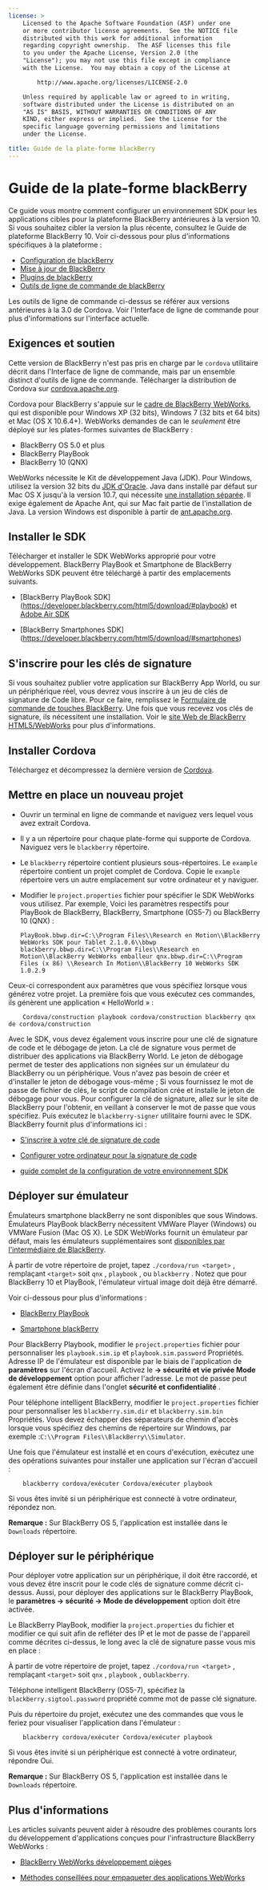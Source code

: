 ```yaml
---
license: >
    Licensed to the Apache Software Foundation (ASF) under one
    or more contributor license agreements.  See the NOTICE file
    distributed with this work for additional information
    regarding copyright ownership.  The ASF licenses this file
    to you under the Apache License, Version 2.0 (the
    "License"); you may not use this file except in compliance
    with the License.  You may obtain a copy of the License at

        http://www.apache.org/licenses/LICENSE-2.0

    Unless required by applicable law or agreed to in writing,
    software distributed under the License is distributed on an
    "AS IS" BASIS, WITHOUT WARRANTIES OR CONDITIONS OF ANY
    KIND, either express or implied.  See the License for the
    specific language governing permissions and limitations
    under the License.

title: Guide de la plate-forme blackBerry
---
```


# Guide de la plate-forme blackBerry

Ce guide vous montre comment configurer un environnement SDK pour les applications cibles pour la plateforme BlackBerry antérieures à la version 10. Si vous souhaitez cibler la version la plus récente, consultez le Guide de plateforme BlackBerry 10. Voir ci-dessous pour plus d'informations spécifiques à la plateforme :

*   [Configuration de blackBerry](config.html)
*   [Mise à jour de BlackBerry](upgrading.html)
*   [Plugins de blackBerry](plugin.html)
*   [Outils de ligne de commande de blackBerry](tools.html)

Les outils de ligne de commande ci-dessus se référer aux versions antérieures à la 3.0 de Cordova. Voir l'Interface de ligne de commande pour plus d'informations sur l'interface actuelle.

## Exigences et soutien

Cette version de BlackBerry n'est pas pris en charge par le `cordova` utilitaire décrit dans l'Interface de ligne de commande, mais par un ensemble distinct d'outils de ligne de commande. Télécharger la distribution de Cordova sur [cordova.apache.org][1].

 [1]: http://cordova.apache.org/#download

Cordova pour BlackBerry s'appuie sur le [cadre de BlackBerry WebWorks][2], qui est disponible pour Windows XP (32 bits), Windows 7 (32 bits et 64 bits) et Mac (OS X 10.6.4+). WebWorks demandes de can le *seulement* être déployé sur les plates-formes suivantes de BlackBerry :

 [2]: https://bdsc.webapps.blackberry.com/html5

*   BlackBerry OS 5.0 et plus
*   BlackBerry PlayBook
*   BlackBerry 10 (QNX)

WebWorks nécessite le Kit de développement Java (JDK). Pour Windows, utilisez la version 32 bits du [JDK d'Oracle][3]. Java dans installé par défaut sur Mac OS X jusqu'à la version 10.7, qui nécessite [une installation séparée][4]. Il exige également de Apache Ant, qui sur Mac fait partie de l'installation de Java. La version Windows est disponible à partir de [ant.apache.org][5].

 [3]: http://www.oracle.com/technetwork/java/javase/downloads/index.html#jdk
 [4]: http://support.apple.com/kb/DL1421
 [5]: http://ant.apache.org/bindownload.cgi

## Installer le SDK

Télécharger et installer le SDK WebWorks approprié pour votre développement. BlackBerry PlayBook et Smartphone de BlackBerry WebWorks SDK peuvent être téléchargé à partir des emplacements suivants.

*   \[BlackBerry PlayBook SDK\] (https://developer.blackberry.com/html5/download/#playbook) et [Adobe Air SDK][6]

*   \[BlackBerry Smartphones SDK\] (https://developer.blackberry.com/html5/download/#smartphones)

 [6]: http://www.adobe.com/devnet/air/air-sdk-download.html

## S'inscrire pour les clés de signature

Si vous souhaitez publier votre application sur BlackBerry App World, ou sur un périphérique réel, vous devrez vous inscrire à un jeu de clés de signature de Code libre. Pour ce faire, remplissez le [Formulaire de commande de touches BlackBerry][7]. Une fois que vous recevez vos clés de signature, ils nécessitent une installation. Voir le [site Web de BlackBerry HTML5/WebWorks][8] pour plus d'informations.

 [7]: https://www.blackberry.com/SignedKeys
 [8]: https://developer.blackberry.com/html5/documentation/signing_setup_bb10_apps_2008396_11.html

## Installer Cordova

Téléchargez et décompressez la dernière version de [Cordova][1].

## Mettre en place un nouveau projet

*   Ouvrir un terminal en ligne de commande et naviguez vers lequel vous avez extrait Cordova.

*   Il y a un répertoire pour chaque plate-forme qui supporte de Cordova. Naviguez vers le `blackberry` répertoire.

*   Le `blackberry` répertoire contient plusieurs sous-répertoires. Le `example` répertoire contient un projet complet de Cordova. Copie le `example` répertoire vers un autre emplacement sur votre ordinateur et y naviguer.

*   Modifier le `project.properties` fichier pour spécifier le SDK WebWorks vous utilisez. Par exemple, Voici les paramètres respectifs pour PlayBook de BlackBerry, BlackBerry, Smartphone (OS5-7) ou BlackBerry 10 (QNX) :
    
        PlayBook.bbwp.dir=C:\\Program Files\\Research en Motion\\BlackBerry WebWorks SDK pour Tablet 2.1.0.6\\bbwp blackberry.bbwp.dir=C:\\Program Files\\Research en Motion\\BlackBerry WebWorks emballeur qnx.bbwp.dir=C:\\Program Files (x 86) \\Research In Motion\\BlackBerry 10 WebWorks SDK 1.0.2.9
        

Ceux-ci correspondent aux paramètres que vous spécifiez lorsque vous générez votre projet. La première fois que vous exécutez ces commandes, ils génèrent une application « HelloWorld » :

        Cordova/construction playbook cordova/construction blackberry qnx de cordova/construction
    

Avec le SDK, vous devez également vous inscrire pour une clé de signature de code et le débogage de jeton. La clé de signature vous permet de distribuer des applications via BlackBerry World. Le jeton de débogage permet de tester des applications non signées sur un émulateur du BlackBerry ou un périphérique. Vous n'avez pas besoin de créer et d'installer le jeton de débogage vous-même ; Si vous fournissez le mot de passe de fichier de clés, le script de compilation crée et installe le jeton de débogage pour vous. Pour configurer la clé de signature, allez sur le site de BlackBerry pour l'obtenir, en veillant à conserver le mot de passe que vous spécifiez. Puis exécutez le `blackberry-signer` utilitaire fourni avec le SDK. BlackBerry fournit plus d'informations ici :

*   [S'inscrire à votre clé de signature de code][9]

*   [Configurer votre ordinateur pour la signature de code][10]

*   [guide complet de la configuration de votre environnement SDK][11]

 [9]: https://www.blackberry.com/SignedKeys/codesigning.html
 [10]: http://developer.blackberry.com/html5/documentation/set_up_for_signing.html
 [11]: http://developer.blackberry.com/native/documentation/bb10/com.qnx.doc.native_sdk.quickstart/topic/set_up_your_environment.html

## Déployer sur émulateur

Émulateurs smartphone blackBerry ne sont disponibles que sous Windows. Émulateurs PlayBook blackBerry nécessitent VMWare Player (Windows) ou VMWare Fusion (Mac OS X). Le SDK WebWorks fournit un émulateur par défaut, mais les émulateurs supplémentaires sont [disponibles par l'intermédiaire de BlackBerry][12].

 [12]: http://us.blackberry.com/developers/resources/simulators.jsp

À partir de votre répertoire de projet, tapez `./cordova/run <target>` , remplaçant `<target>` soit `qnx` , `playbook` , ou `blackberry` . Notez que pour BlackBerry 10 et PlayBook, l'émulateur virtual image doit déjà être démarré.

Voir ci-dessous pour plus d'informations :

*   [BlackBerry PlayBook][13]

*   [Smartphone blackBerry][14]

 [13]: https://developer.blackberry.com/html5/documentation/using_the_tablet_simulator_1866980_11.html
 [14]: https://developer.blackberry.com/html5/documentation/run_your_app_on_smartphone_sim_1876976_11.html

Pour BlackBerry Playbook, modifier le `project.properties` fichier pour personnaliser les `playbook.sim.ip` et `playbook.sim.password` Propriétés. Adresse IP de l'émulateur est disponible par le biais de l'application de **paramètres** sur l'écran d'accueil. Activez le **→ sécurité et vie privée Mode de développement** option pour afficher l'adresse. Le mot de passe peut également être définie dans l'onglet **sécurité et confidentialité** .

Pour téléphone intelligent BlackBerry, modifier le `project.properties` fichier pour personnaliser les `blackberry.sim.dir` et `blackberry.sim.bin` Propriétés. Vous devez échapper des séparateurs de chemin d'accès lorsque vous spécifiez des chemins de répertoire sur Windows, par exemple :`C:\\Program
Files\\BlackBerry\\Simulator`.

Une fois que l'émulateur est installé et en cours d'exécution, exécutez une des opérations suivantes pour installer une application sur l'écran d'accueil :

        blackberry cordova/exécuter Cordova/exécuter playbook
    

Si vous êtes invité si un périphérique est connecté à votre ordinateur, répondez non.

**Remarque :** Sur BlackBerry OS 5, l'application est installée dans le `Downloads` répertoire.

## Déployer sur le périphérique

Pour déployer votre application sur un périphérique, il doit être raccordé, et vous devez être inscrit pour le code clés de signature comme décrit ci-dessus. Aussi, pour déployer des applications sur le BlackBerry PlayBook, le **paramètres → sécurité → Mode de développement** option doit être activée.

Le BlackBerry PlayBook, modifier la `project.properties` du fichier et modifier ce qui suit afin de refléter des IP et le mot de passe de l'appareil comme décrites ci-dessus, le long avec la clé de signature passe vous mis en place :

À partir de votre répertoire de projet, tapez `./cordova/run <target>` , remplaçant `<target>` soit `qnx` , `playbook` , ou`blackberry`.

Téléphone intelligent BlackBerry (OS5-7), spécifiez la `blackberry.sigtool.password` propriété comme mot de passe clé signature.

Puis du répertoire du projet, exécutez une des commandes que vous le feriez pour visualiser l'application dans l'émulateur :

        blackberry cordova/exécuter Cordova/exécuter playbook
    

Si vous êtes invité si un périphérique est connecté à votre ordinateur, répondre Oui.

**Remarque :** Sur BlackBerry OS 5, l'application est installée dans le `Downloads` répertoire.

## Plus d'informations

Les articles suivants peuvent aider à résoudre des problèmes courants lors du développement d'applications conçues pour l'infrastructure BlackBerry WebWorks :

*   [BlackBerry WebWorks développement pièges][15]

*   [Méthodes conseillées pour empaqueter des applications WebWorks][16]

 [15]: http://supportforums.blackberry.com/t5/Web-and-WebWorks-Development/Common-BlackBerry-WebWorks-development-pitfalls-that-can-be/ta-p/624712
 [16]: https://bdsc.webapps.blackberrycom/html5/documentation/ww_developing/bestpractice_compiling_ww_apps_1873324_11.html